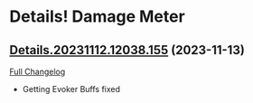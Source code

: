 # Details! Damage Meter

## [Details.20231112.12038.155](https://github.com/Tercioo/Details-Damage-Meter/tree/Details.20231112.12038.155) (2023-11-13)
[Full Changelog](https://github.com/Tercioo/Details-Damage-Meter/compare/Details.20231112.12037.155...Details.20231112.12038.155) 

- Getting Evoker Buffs fixed  
